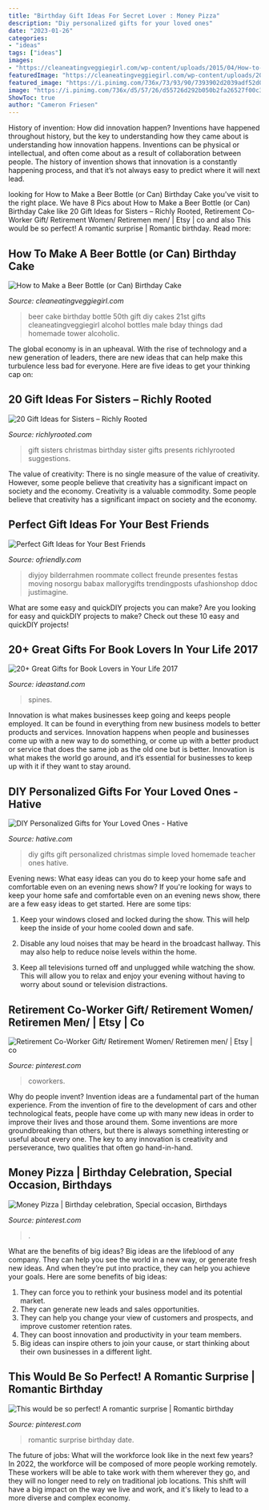 ```yaml
---
title: "Birthday Gift Ideas For Secret Lover : Money Pizza"
description: "Diy personalized gifts for your loved ones"
date: "2023-01-26"
categories:
- "ideas"
tags: ["ideas"]
images:
- "https://cleaneatingveggiegirl.com/wp-content/uploads/2015/04/How-to-Make-Beer-Bottle-Cake-14.jpg"
featuredImage: "https://cleaneatingveggiegirl.com/wp-content/uploads/2015/04/How-to-Make-Beer-Bottle-Cake-14.jpg"
featured_image: "https://i.pinimg.com/736x/73/93/90/7393902d2039adf52d0a9c71f27d678a--love-is-everything-a-love.jpg"
image: "https://i.pinimg.com/736x/d5/57/26/d55726d292b050b2fa26527f00c33eb8.jpg"
ShowToc: true
author: "Cameron Friesen"
---
```



History of invention: How did innovation happen?
Inventions have happened throughout history, but the key to understanding how they came about is understanding how innovation happens. Inventions can be physical or intellectual, and often come about as a result of collaboration between people. The history of invention shows that innovation is a constantly happening process, and that it’s not always easy to predict where it will next lead.

	

		
looking for How to Make a Beer Bottle (or Can) Birthday Cake you've visit to the right place. We have 8 Pics about How to Make a Beer Bottle (or Can) Birthday Cake like 20 Gift Ideas for Sisters – Richly Rooted, Retirement Co-Worker Gift/ Retirement Women/ Retiremen men/ | Etsy | co and also This would be so perfect! A romantic surprise | Romantic birthday. Read more:
		
    
## How To Make A Beer Bottle (or Can) Birthday Cake

<img loading=lazy src="https://cleaneatingveggiegirl.com/wp-content/uploads/2015/04/How-to-Make-Beer-Bottle-Cake-14.jpg" onerror="this.onerror=null;this.src='https://tse2.mm.bing.net/th?id=OIP.Cq-ofZ7cLpgaiDbpof09wAHaLI&amp;pid=15.1';" alt="How to Make a Beer Bottle (or Can) Birthday Cake">

_Source: cleaneatingveggiegirl.com_

>beer cake birthday bottle 50th gift diy cakes 21st gifts cleaneatingveggiegirl alcohol bottles male bday things dad homemade tower alcoholic. 

	

The global economy is in an upheaval. With the rise of technology and a new generation of leaders, there are new ideas that can help make this turbulence less bad for everyone. Here are five ideas to get your thinking cap on: 

    
## 20 Gift Ideas For Sisters – Richly Rooted

<img loading=lazy src="http://richlyrooted.com/wp-content/uploads/2015/11/20-Gift-Ideas-for-Sisters-RichlyRooted.com_.jpg" onerror="this.onerror=null;this.src='https://tse4.mm.bing.net/th?id=OIP.kytOHVnZAej5RxGt58xFBwHaJ6&amp;pid=15.1';" alt="20 Gift Ideas for Sisters – Richly Rooted">

_Source: richlyrooted.com_

>gift sisters christmas birthday sister gifts presents richlyrooted suggestions. 

	

The value of creativity: There is no single measure of the value of creativity. However, some people believe that creativity has a significant impact on society and the economy.
Creativity is a valuable commodity. Some people believe that creativity has a significant impact on society and the economy.

    
## Perfect Gift Ideas For Your Best Friends

<img loading=lazy src="https://ofriendly.com/wp-content/uploads/2016/11/best-friend-gifts/16-best-friend-gifts.jpg" onerror="this.onerror=null;this.src='https://tse2.mm.bing.net/th?id=OIP.fKu2b7uOa8N3Y0LLoOZQwwHaJ5&amp;pid=15.1';" alt="Perfect Gift Ideas for Your Best Friends">

_Source: ofriendly.com_

>diyjoy bilderrahmen roommate collect freunde presentes festas moving nosorgu babax mallorygifts trendingposts ufashionshop ddoc justimagine. 

	

What are some easy and quickDIY projects you can make?
Are you looking for easy and quickDIY projects to make? Check out these 10 easy and quickDIY projects!

    
## 20+ Great Gifts For Book Lovers In Your Life 2017

<img loading=lazy src="https://ideastand.com/wp-content/uploads/2015/11/gifts-for-book-lovers/6-gifts-for-book-lovers.jpg" onerror="this.onerror=null;this.src='https://tse3.mm.bing.net/th?id=OIP.ea7KFJ49Oh6Pq_OuhfN53AHaLG&amp;pid=15.1';" alt="20+ Great Gifts for Book Lovers in Your Life 2017">

_Source: ideastand.com_

>spines. 

	

Innovation is what makes businesses keep going and keeps people employed. It can be found in everything from new business models to better products and services. Innovation happens when people and businesses come up with a new way to do something, or come up with a better product or service that does the same job as the old one but is better. Innovation is what makes the world go around, and it’s essential for businesses to keep up with it if they want to stay around.

    
## DIY Personalized Gifts For Your Loved Ones - Hative

<img loading=lazy src="https://hative.com/wp-content/uploads/2015/10/2-diy-personalized-gift-ideas.jpg" onerror="this.onerror=null;this.src='https://tse2.mm.bing.net/th?id=OIP.yvQ-rF4adZGAd2PesBQPvAHaL9&amp;pid=15.1';" alt="DIY Personalized Gifts for Your Loved Ones - Hative">

_Source: hative.com_

>diy gifts gift personalized christmas simple loved homemade teacher ones hative. 

	

Evening news: What easy ideas can you do to keep your home safe and comfortable even on an evening news show?
If you're looking for ways to keep your home safe and comfortable even on an evening news show, there are a few easy ideas to get started. Here are some tips:
1. Keep your windows closed and locked during the show. This will help keep the inside of your home cooled down and safe.

2. Disable any loud noises that may be heard in the broadcast hallway. This may also help to reduce noise levels within the home.

3. Keep all televisions turned off and unplugged while watching the show. This will allow you to relax and enjoy your evening without having to worry about sound or television distractions.

    
## Retirement Co-Worker Gift/ Retirement Women/ Retiremen Men/ | Etsy | Co

<img loading=lazy src="https://i.pinimg.com/736x/3a/55/3a/3a553aaa67a2b73fe58698ba23548cf1.jpg" onerror="this.onerror=null;this.src='https://tse2.mm.bing.net/th?id=OIP.l-_p9_ALMA4ri-fPsLnvyAHaJ3&amp;pid=15.1';" alt="Retirement Co-Worker Gift/ Retirement Women/ Retiremen men/ | Etsy | co">

_Source: pinterest.com_

>coworkers. 

	

Why do people invent?
Invention ideas are a fundamental part of the human experience. From the invention of fire to the development of cars and other technological feats, people have come up with many new ideas in order to improve their lives and those around them. Some inventions are more groundbreaking than others, but there is always something interesting or useful about every one. The key to any innovation is creativity and perseverance, two qualities that often go hand-in-hand.

    
## Money Pizza | Birthday Celebration, Special Occasion, Birthdays

<img loading=lazy src="https://i.pinimg.com/736x/d5/57/26/d55726d292b050b2fa26527f00c33eb8.jpg" onerror="this.onerror=null;this.src='https://tse1.mm.bing.net/th?id=OIP.ASUUtpyU62nXjSA7Um-ygwHaJ3&amp;pid=15.1';" alt="Money Pizza | Birthday celebration, Special occasion, Birthdays">

_Source: pinterest.com_

>. 

	

What are the benefits of big ideas?
Big ideas are the lifeblood of any company. They can help you see the world in a new way, or generate fresh new ideas. And when they’re put into practice, they can help you achieve your goals. Here are some benefits of big ideas: 
1. They can force you to rethink your business model and its potential market.
2. They can generate new leads and sales opportunities.
3. They can help you change your view of customers and prospects, and improve customer retention rates. 
4. They can boost innovation and productivity in your team members. 
5. Big ideas can inspire others to join your cause, or start thinking about their own businesses in a different light. 

    
## This Would Be So Perfect! A Romantic Surprise | Romantic Birthday

<img loading=lazy src="https://i.pinimg.com/736x/73/93/90/7393902d2039adf52d0a9c71f27d678a--love-is-everything-a-love.jpg" onerror="this.onerror=null;this.src='https://tse1.mm.bing.net/th?id=OIP._djCaFOugLnCKjUewuDGKQHaHM&amp;pid=15.1';" alt="This would be so perfect! A romantic surprise | Romantic birthday">

_Source: pinterest.com_

>romantic surprise birthday date. 

	

The future of jobs: What will the workforce look like in the next few years?
In 2022, the workforce will be composed of more people working remotely. These workers will be able to take work with them wherever they go, and they will no longer need to rely on traditional job locations. This shift will have a big impact on the way we live and work, and it's likely to lead to a more diverse and complex economy.

